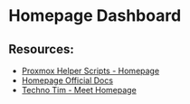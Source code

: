 # Homepage Dashboard

## Resources:
* [Proxmox Helper Scripts - Homepage](https://tteck.github.io/Proxmox/#homepage-lxc)
* [Homepage Official Docs](https://gethomepage.dev/configs/)
* [Techno Tim - Meet Homepage](https://www.youtube.com/watch?v=mC3tjysJ01E)
